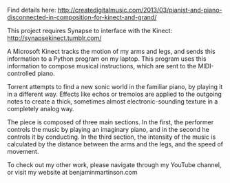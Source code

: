 Find details here:
http://createdigitalmusic.com/2013/03/pianist-and-piano-disconnected-in-composition-for-kinect-and-grand/

This project requires Synapse to interface with the Kinect:
http://synapsekinect.tumblr.com/

A Microsoft Kinect tracks the motion of my arms and legs, and sends this information to a Python program on my laptop. This program uses this information to compose musical instructions, which are sent to the MIDI-controlled piano.

Torrent attempts to find a new sonic world in the familiar piano, by playing it in a different way. Effects like echos or tremolos are applied to the outgoing notes to create a thick, sometimes almost electronic-sounding texture in a completely analog way.

The piece is composed of three main sections. In the first, the performer controls the music by playing an imaginary piano, and in the second he controls it by conducting. In the third section, the intensity of the music is calculated by the distance between the arms and the legs, and the speed of movement.

To check out my other work, please navigate through my YouTube channel, or visit my website at benjaminmartinson.com